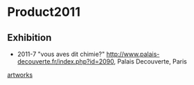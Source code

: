# Product2011

## Exhibition

* 2011-7 "vous aves dit chimie?" http://www.palais-decouverte.fr/index.php?id=2090, Palais Decouverte, Paris

[artworks](artworks.md) 


